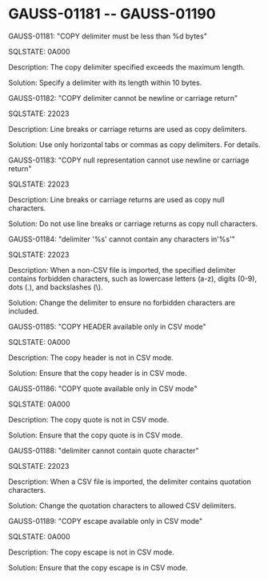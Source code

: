 # GAUSS-01181 -- GAUSS-01190<a name="EN-US_TOPIC_0302073083"></a>

GAUSS-01181: "COPY delimiter must be less than %d bytes"

SQLSTATE: 0A000

Description: The copy delimiter specified exceeds the maximum length.

Solution: Specify a delimiter with its length within 10 bytes.

GAUSS-01182: "COPY delimiter cannot be newline or carriage return"

SQLSTATE: 22023

Description: Line breaks or carriage returns are used as copy delimiters.

Solution: Use only horizontal tabs or commas as copy delimiters. For details.

GAUSS-01183: "COPY null representation cannot use newline or carriage return"

SQLSTATE: 22023

Description: Line breaks or carriage returns are used as copy null characters.

Solution: Do not use line breaks or carriage returns as copy null characters.

GAUSS-01184: "delimiter '%s' cannot contain any characters in'%s'"

SQLSTATE: 22023

Description: When a non-CSV file is imported, the specified delimiter contains forbidden characters, such as lowercase letters \(a-z\), digits \(0-9\), dots \(.\), and backslashes \(\\\).

Solution: Change the delimiter to ensure no forbidden characters are included.

GAUSS-01185: "COPY HEADER available only in CSV mode"

SQLSTATE: 0A000

Description: The copy header is not in CSV mode.

Solution: Ensure that the copy header is in CSV mode.

GAUSS-01186: "COPY quote available only in CSV mode"

SQLSTATE: 0A000

Description: The copy quote is not in CSV mode.

Solution: Ensure that the copy quote is in CSV mode.

GAUSS-01188: "delimiter cannot contain quote character"

SQLSTATE: 22023

Description: When a CSV file is imported, the delimiter contains quotation characters.

Solution: Change the quotation characters to allowed CSV delimiters.

GAUSS-01189: "COPY escape available only in CSV mode"

SQLSTATE: 0A000

Description: The copy escape is not in CSV mode.

Solution: Ensure that the copy escape is in CSV mode.

